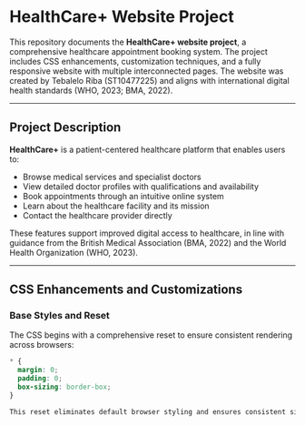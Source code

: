 # HealthCare+ Website Project

This repository documents the **HealthCare+ website project**, a comprehensive healthcare appointment booking system. The project includes CSS enhancements, customization techniques, and a fully responsive website with multiple interconnected pages. The website was created by Tebalelo Riba (ST10477225) and aligns with international digital health standards (WHO, 2023; BMA, 2022).

---

## Project Description

**HealthCare+** is a patient-centered healthcare platform that enables users to:

- Browse medical services and specialist doctors
- View detailed doctor profiles with qualifications and availability
- Book appointments through an intuitive online system
- Learn about the healthcare facility and its mission
- Contact the healthcare provider directly

These features support improved digital access to healthcare, in line with guidance from the British Medical Association (BMA, 2022) and the World Health Organization (WHO, 2023).

---

## CSS Enhancements and Customizations

### Base Styles and Reset

The CSS begins with a comprehensive reset to ensure consistent rendering across browsers:

```css
* {
  margin: 0;
  padding: 0;
  box-sizing: border-box;
}

This reset eliminates default browser styling and ensures consistent sizing using the border-box model (MDN Web Docs, 2025).

